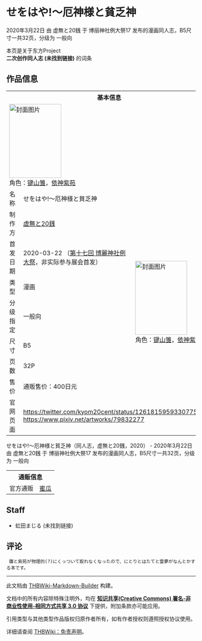 # せをはや!～厄神様と貧乏神

<!-- source html: G:\repos\THBWiki-Markdown-Builder\THBWikiMarkdown\Temp\main\0\08\ns0%3A%E3%81%9B%E3%82%92%E3%81%AF%E3%82%84%21%EF%BD%9E%E5%8E%84%E7%A5%9E%E6%A7%98%E3%81%A8%E8%B2%A7%E4%B9%8F%E7%A5%9E.html -->

2020年3月22日 由 虚無と20銭 于 博丽神社例大祭17 发布的漫画同人志，B5尺寸一共32页，分级为 一般向

本页是关于东方Project  
 **二次创作同人志 (未找到链接)** 的词条

## 作品信息

<table><tbody><tr><th colspan="3">基本信息</th></tr><tr><td class="cover-artwork-mobile" colspan="2"><a href="./文件-せをはや!～厄神様と貧乏神封面.jpg.md" class="image" title="封面图片"><img alt="封面图片" src="https://upload.thwiki.cc/thumb/9/91/%E3%81%9B%E3%82%92%E3%81%AF%E3%82%84%21%EF%BD%9E%E5%8E%84%E7%A5%9E%E6%A7%98%E3%81%A8%E8%B2%A7%E4%B9%8F%E7%A5%9E%E5%B0%81%E9%9D%A2.jpg/138px-%E3%81%9B%E3%82%92%E3%81%AF%E3%82%84%21%EF%BD%9E%E5%8E%84%E7%A5%9E%E6%A7%98%E3%81%A8%E8%B2%A7%E4%B9%8F%E7%A5%9E%E5%B0%81%E9%9D%A2.jpg" decoding="async" loading="lazy" width="138" height="196" srcset="https://upload.thwiki.cc/thumb/9/91/%E3%81%9B%E3%82%92%E3%81%AF%E3%82%84%21%EF%BD%9E%E5%8E%84%E7%A5%9E%E6%A7%98%E3%81%A8%E8%B2%A7%E4%B9%8F%E7%A5%9E%E5%B0%81%E9%9D%A2.jpg/207px-%E3%81%9B%E3%82%92%E3%81%AF%E3%82%84%21%EF%BD%9E%E5%8E%84%E7%A5%9E%E6%A7%98%E3%81%A8%E8%B2%A7%E4%B9%8F%E7%A5%9E%E5%B0%81%E9%9D%A2.jpg 1.5x, https://upload.thwiki.cc/thumb/9/91/%E3%81%9B%E3%82%92%E3%81%AF%E3%82%84%21%EF%BD%9E%E5%8E%84%E7%A5%9E%E6%A7%98%E3%81%A8%E8%B2%A7%E4%B9%8F%E7%A5%9E%E5%B0%81%E9%9D%A2.jpg/276px-%E3%81%9B%E3%82%92%E3%81%AF%E3%82%84%21%EF%BD%9E%E5%8E%84%E7%A5%9E%E6%A7%98%E3%81%A8%E8%B2%A7%E4%B9%8F%E7%A5%9E%E5%B0%81%E9%9D%A2.jpg 2x" data-file-width="680" data-file-height="966"></a><div class="cover-char">角色：<a href="./键山雏.md" title="键山雏">键山雏</a>，<a href="./依神紫苑.md" title="依神紫苑">依神紫苑</a></div></td>
</tr><tr><td class="label">名称</td><td colspan="2"> せをはや!～厄神様と貧乏神 </td></tr><tr><td class="label">制作方</td><td><a href="./虚無と20銭.md" title="虚無と20銭">虚無と20銭</a></td><td class="cover-artwork" rowspan="7" style="min-width:196px;"><a href="./文件-せをはや!～厄神様と貧乏神封面.jpg.md" class="image" title="封面图片"><img alt="封面图片" src="https://upload.thwiki.cc/thumb/9/91/%E3%81%9B%E3%82%92%E3%81%AF%E3%82%84%21%EF%BD%9E%E5%8E%84%E7%A5%9E%E6%A7%98%E3%81%A8%E8%B2%A7%E4%B9%8F%E7%A5%9E%E5%B0%81%E9%9D%A2.jpg/138px-%E3%81%9B%E3%82%92%E3%81%AF%E3%82%84%21%EF%BD%9E%E5%8E%84%E7%A5%9E%E6%A7%98%E3%81%A8%E8%B2%A7%E4%B9%8F%E7%A5%9E%E5%B0%81%E9%9D%A2.jpg" decoding="async" loading="lazy" width="138" height="196" srcset="https://upload.thwiki.cc/thumb/9/91/%E3%81%9B%E3%82%92%E3%81%AF%E3%82%84%21%EF%BD%9E%E5%8E%84%E7%A5%9E%E6%A7%98%E3%81%A8%E8%B2%A7%E4%B9%8F%E7%A5%9E%E5%B0%81%E9%9D%A2.jpg/207px-%E3%81%9B%E3%82%92%E3%81%AF%E3%82%84%21%EF%BD%9E%E5%8E%84%E7%A5%9E%E6%A7%98%E3%81%A8%E8%B2%A7%E4%B9%8F%E7%A5%9E%E5%B0%81%E9%9D%A2.jpg 1.5x, https://upload.thwiki.cc/thumb/9/91/%E3%81%9B%E3%82%92%E3%81%AF%E3%82%84%21%EF%BD%9E%E5%8E%84%E7%A5%9E%E6%A7%98%E3%81%A8%E8%B2%A7%E4%B9%8F%E7%A5%9E%E5%B0%81%E9%9D%A2.jpg/276px-%E3%81%9B%E3%82%92%E3%81%AF%E3%82%84%21%EF%BD%9E%E5%8E%84%E7%A5%9E%E6%A7%98%E3%81%A8%E8%B2%A7%E4%B9%8F%E7%A5%9E%E5%B0%81%E9%9D%A2.jpg 2x" data-file-width="680" data-file-height="966"></a><div class="cover-char">角色：<a href="./键山雏.md" title="键山雏">键山雏</a>，<a href="./依神紫苑.md" title="依神紫苑">依神紫苑</a></div></td>
</tr><tr><td class="label">首发日期</td><td>2020-03-22&#160;（<a href="/展会作品列表?e=%E5%8D%9A%E4%B8%BD%E7%A5%9E%E7%A4%BE%E4%BE%8B%E5%A4%A7%E7%A5%AD%2317">第十七回 博麗神社例大祭</a>，非实际参与展会首发）</td></tr><tr><td class="label">类型</td><td>漫画</td></tr><tr><td class="label">分级指定</td><td>一般向</td></tr><tr><td class="label">尺寸</td><td>B5</td></tr><tr><td class="label">页数</td><td>32P</td></tr><tr><td class="label">售价</td><td>通贩售价：400日元</td></tr>
<tr><td class="label">官网页面</td><td colspan="2"><a rel="nofollow" class="external free" href="https://twitter.com/kyom20cent/status/1261815959330775040">https://twitter.com/kyom20cent/status/1261815959330775040</a><br><a rel="nofollow" class="external free" href="https://www.pixiv.net/artworks/79832277">https://www.pixiv.net/artworks/79832277</a></td></tr></tbody></table>

せをはや!～厄神様と貧乏神（同人志，虚無と20銭，2020） - 2020年3月22日 由 虚無と20銭 于 博丽神社例大祭17 发布的漫画同人志，B5尺寸一共32页，分级为 一般向

<table><tbody><tr><th colspan="3">通贩信息</th></tr><tr><td class="label">官方通贩</td><td colspan="2"><a rel="nofollow" class="external text" href="https://www.melonbooks.co.jp/detail/detail.php?product_id=657221">蜜瓜</a></td></tr></tbody></table>



## Staff
- 虹田まじる (未找到链接)


## 评论
```
 雛と紫苑が物理的(?)にくっついて取れなくなったので、にとりとはたてと霊夢がなんとかする本です。 
```

  
  

  





---

此文档由 [THBWiki-Markdown-Builder](https://github.com/Delsin-Yu/THBWiki-Markdown-Builder) 构建。

文档中的所有内容除特殊注明外，均在 [**知识共享(Creative Commons) 署名-非商业性使用-相同方式共享 3.0 协议**](https://creativecommons.org/licenses/by-sa/3.0/deed.zh-hans) 下提供，附加条款亦可能应用。

引用类型与其他类型作品版权归原作者所有，如有作者授权则遵照授权协议使用。

详细请查阅 [THBWiki：免责声明](https://thbwiki.cc/THBWiki:%E5%85%8D%E8%B4%A3%E5%A3%B0%E6%98%8E)。

